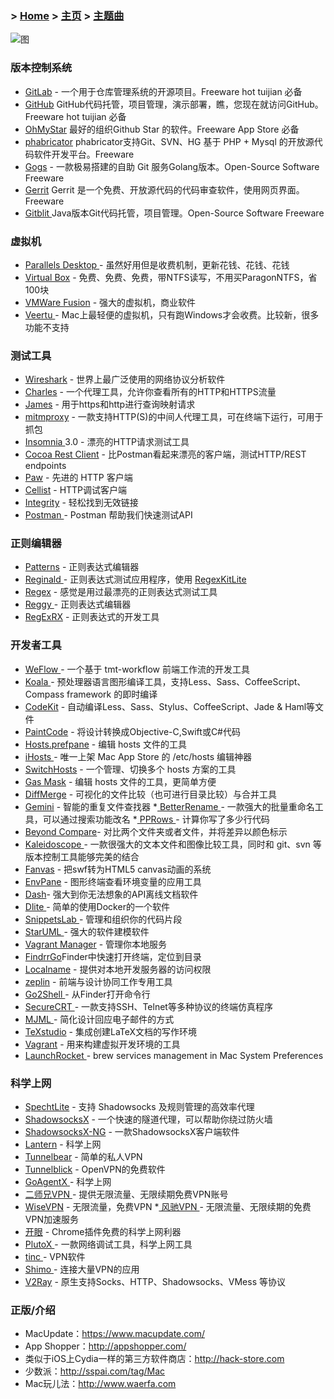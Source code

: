 ### > [Home](http://haixing-hu.github.io/gift-to-lover/repo/src/index.html) > [主页](https://github.com/gugejun)  > [主题曲](http://music.163.com/#/m/playlist?id=692839474&userid=450862554)                                                          
 
 
![图](http://pic.qiantucdn.com/58pic/19/99/20/56k58PIC8qu_1024.jpg)
   
 ### 版本控制系统
* [GitLab](https://about.gitlab.com/) - 一个用于仓库管理系统的开源项目。Freeware hot tuijian 必备
* [GitHub](https://github.com/) GitHub代码托管，项目管理，演示部署，瞧，您现在就访问GitHub。Freeware hot tuijian 必备
* [OhMyStar](https://ohmystarapp.com/) 最好的组织Github Star 的软件。Freeware App Store 必备
* [phabricator](https://phabricator.com/) phabricator支持Git、SVN、HG 基于 PHP + Mysql 的开放源代码软件开发平台。Freeware
* [Gogs](https://gogs.io/) - 一款极易搭建的自助 Git 服务Golang版本。Open-Source Software  Freeware
* [Gerrit](https://gerrit.rockbox.org/) Gerrit 是一个免费、开放源代码的代码审查软件，使用网页界面。Freeware
* [Gitblit ](http://www.gitblit.com/)Java版本Git代码托管，项目管理。Open-Source Software Freeware
### 虚拟机
* [Parallels Desktop ](http://www.parallels.com/cn/)- 虽然好用但是收费机制，更新花钱、花钱、花钱
* [Virtual Box](https://www.virtualbox.org/) - 免费、免费、免费，带NTFS读写，不用买ParagonNTFS，省100块
* [VMWare Fusion](https://www.vmware.com/cn.html) - 强大的虚拟机，商业软件
* [Veertu ](https://veertu.com/)- Mac上最轻便的虚拟机，只有跑Windows才会收费。比较新，很多功能不支持
### 测试工具
* [Wireshark](https://www.wireshark.org/) - 世界上最广泛使用的网络协议分析软件
* [Charles](https://www.charlesproxy.com/) - 一个代理工具，允许你查看所有的HTTP和HTTPS流量
* [James](https://github.com/james-proxy/james) - 用于https和http进行查询映射请求
* [mitmproxy](https://mitmproxy.org/) - 一款支持HTTP(S)的中间人代理工具，可在终端下运行，可用于抓包
* [Insomnia ](https://insomnia.rest/)3.0 - 漂亮的HTTP请求测试工具
* [Cocoa Rest Client](https://mmattozzi.github.io/cocoa-rest-client/) - 比Postman看起来漂亮的客户端，测试HTTP/REST endpoints
* [Paw](https://paw.cloud/) - 先进的 HTTP 客户端
* [Cellist](http://cellist.patr0n.us/index.html) - HTTP调试客户端
* [Integrity](http://peacockmedia.software/mac/integrity/free.html) - 轻松找到无效链接
* [Postman ](https://www.getpostman.com/) - Postman 帮助我们快速测试API
### 正则编辑器
* [Patterns](https://krillapps.com/patterns/) - 正则表达式编辑器
* [Reginald ](https://github.com/michaeltyson/Reginald)- 正则表达式测试应用程序，使用 [RegexKitLite](http://atastypixel.com/blog/reginald-regex-explorer/)
* [Regex](https://motionobj.com/regex/?utm_source=RegexApp&utm_medium=app) - 感觉是用过最漂亮的正则表达式测试工具
* [Reggy ](http://reggyapp.com/)- 正则表达式编辑器
* [RegExRX](http://www.mactechnologies.com/index.php?page=downloads#regexrx) - 正则表达式的开发工具
### 开发者工具
* [WeFlow ](https://weflow.io/)- 一个基于 tmt-workflow 前端工作流的开发工具
* [Koala ](http://koala-app.com/)- 预处理器语言图形编译工具，支持Less、Sass、CoffeeScript、Compass framework 的即时编译
* [CodeKit](https://codekitapp.com/) - 自动编译Less、Sass、Stylus、CoffeeScript、Jade & Haml等文件
* [PaintCode](https://www.paintcodeapp.com/) - 将设计转换成Objective-C,Swift或C#代码
* [Hosts.prefpane](https://github.com/specialunderwear/Hosts.prefpane) - 编辑 hosts 文件的工具
* [iHosts ](http://toolinbox.net/iHosts/)- 唯一上架 Mac App Store 的 /etc/hosts 编辑神器
* [SwitchHosts](https://oldj.github.io/SwitchHosts/) - 一个管理、切换多个 hosts 方案的工具
* [Gas Mask](https://github.com/2ndalpha/gasmask) - 编辑 hosts 文件的工具，更简单方便
* [DiffMerge](http://sourcegear.com/diffmerge/) - 可视化的文件比较（也可进行目录比较）与合并工具
* [Gemini](https://macpaw.com/gemini) - 智能的重复文件查找器
*[ BetterRename ](http://www.publicspace.net/BetterRename/)- 一款强大的批量重命名工具，可以通过搜索功能改名
*[ PPRows ](https://github.com/jkpang/PPRows)- 计算你写了多少行代码
* [Beyond Compare](http://www.scootersoftware.com/download.php)- 对比两个文件夹或者文件，并将差异以颜色标示
* [Kaleidoscope ](https://www.kaleidoscopeapp.com/)- 一款很强大的文本文件和图像比较工具，同时和 git、svn 等版本控制工具能够完美的结合
* [Fanvas](https://github.com/TencentOpen/Fanvas) - 把swf转为HTML5 canvas动画的系统
* [EnvPane](https://github.com/hschmidt/EnvPane) - 图形终端查看环境变量的应用工具
* [Dash](https://kapeli.com/dash)- 强大到你无法想象的API离线文档软件
* [Dlite ](https://github.com/nlf/dlite)- 简单的使用Docker的一个软件
* [SnippetsLab ](https://www.renfei.org/snippets-lab/)- 管理和组织你的代码片段
* [StarUML ](http://staruml.io/)- 强大的软件建模软件
* [Vagrant Manager](http://vagrantmanager.com/) - 管理你本地服务
*  [FindrrGo](https://github.com/onmyway133/FinderGo)Finder中快速打开终端，定位到目录
* [Localname](http://localname.io/) - 提供对本地开发服务器的访问权限
* [zeplin](https://www.zeplin.io/) - 前端与设计协同工作专用工具
* [Go2Shell ](http://zipzapmac.com/Go2Shell)- 从Finder打开命令行
* [SecureCRT ](https://www.vandyke.com/products/securecrt/)- 一款支持SSH、Telnet等多种协议的终端仿真程序
* [MJML ](https://mjmlio.github.io/mjml-app/)- 简化设计回应电子邮件的方式
* [TeXstudio](http://www.texstudio.org/) - 集成创建LaTeX文档的写作环境
* [Vagrant](https://www.vagrantup.com/) - 用来构建虚拟开发环境的工具
* [LaunchRocket ](https://github.com/jimbojsb/launchrocket)- brew services management in Mac System Preferences
### 科学上网
* [SpechtLite](https://github.com/zhuhaow/SpechtLite) - 支持 Shadowsocks 及规则管理的高效率代理
* [ShadowsocksX](http://shadowsocks.org/) - 一个快速的隧道代理，可以帮助你绕过防火墙
* [ShadowsocksX-NG](https://github.com/shadowsocks/ShadowsocksX-NG) - 一款ShadowsocksX客户端软件
* [Lantern](https://getlantern.org/) - 科学上网
* [Tunnelbear](https://www.tunnelbear.com/) - 简单的私人VPN
* [Tunnelblick](https://tunnelblick.net/downloads.html) - OpenVPN的免费软件
* [GoAgentX ](https://github.com/OldFrank/GoAgentX)- 科学上网
* [二师兄VPN ](http://www.2-vpn4.cc/home.action)- 提供无限流量、无限续期免费VPN账号
* [WiseVPN](https://www.wisevpn.net/) - 无限流量，免费VPN
*[ 风驰VPN ](http://fengchinet2.com/)- 无限流量、无限续期的免费VPN加速服务
* [开眼](https://chrome.google.com/webstore/detail/%E5%BC%80%E7%9C%BC/kpamljbkjaaljbcgobdealnpalcgicna?hl=zh-CN) - Chrome插件免费的科学上网利器
* [PlutoX ](https://www.plutox.top/)- 一款网络调试工具，科学上网工具
* [tinc ](https://www.tinc-vpn.org/)- VPN软件
* [Shimo ](https://www.shimovpn.com/)- 连接大量VPN的应用
* [V2Ray](https://www.v2ray.com/) - 原生支持Socks、HTTP、Shadowsocks、VMess 等协议
### 正版/介绍
* MacUpdate：https://www.macupdate.com/
* App Shopper：http://appshopper.com/
* 类似于iOS上Cydia一样的第三方软件商店：http://hack-store.com
* 少数派：http://sspai.com/tag/Mac
* Mac玩儿法：http://www.waerfa.com

